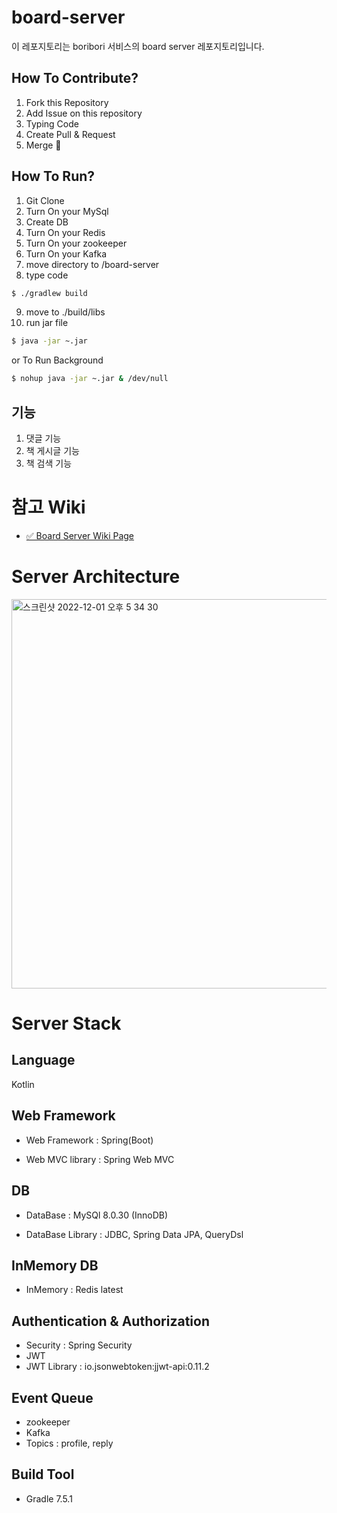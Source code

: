 # board-server
이 레포지토리는 boribori 서비스의 board server 레포지토리입니다.

## How To Contribute?

1. Fork this Repository
2. Add Issue on this repository
3. Typing Code
4. Create Pull & Request
5. Merge 🤗 

## How To Run?

1. Git Clone
2. Turn On your MySql
3. Create DB
4. Turn On your Redis
5. Turn On your zookeeper
6. Turn On your Kafka
7. move directory to /board-server
8. type code

```bash
$ ./gradlew build
```

9. move to ./build/libs
10. run jar file

```bash
$ java -jar ~.jar
```

or To Run Background

```bash
$ nohup java -jar ~.jar & /dev/null
```

## 기능

1. 댓글 기능
2. 책 게시글 기능
3. 책 검색 기능

# 참고 Wiki
* [✅ Board Server Wiki Page](https://github.com/Bori-Bori/board-server/wiki)

# Server Architecture

<img width="623" alt="스크린샷 2022-12-01 오후 5 34 30" src="https://user-images.githubusercontent.com/79268661/205018381-b6429592-fdde-4427-8af4-5579bcd40873.png">

# Server Stack

## Language
Kotlin

## Web Framework

* Web Framework : Spring(Boot)

* Web MVC library : Spring Web MVC

## DB

* DataBase : MySQl 8.0.30 (InnoDB)

* DataBase Library : JDBC, Spring Data JPA, QueryDsl

## InMemory DB 

* InMemory : Redis latest

## Authentication & Authorization

* Security : Spring Security 
* JWT
* JWT Library : io.jsonwebtoken:jjwt-api:0.11.2

## Event Queue

* zookeeper
* Kafka
* Topics : profile, reply

## Build Tool
* Gradle 7.5.1










